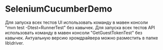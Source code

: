 # SeleniumCucumberDemo
Для запуска всех тестов UI использовать команду в мавен консоли "mvn test -Dtest=RunnerTest" без кавычек.
Для запуска всех тестов API использовать команду в мавен консоли "GetGuestTokenTest" без кавычек.
Актуальную версию хромдрайвера можно разместить в папке lib\driver.
